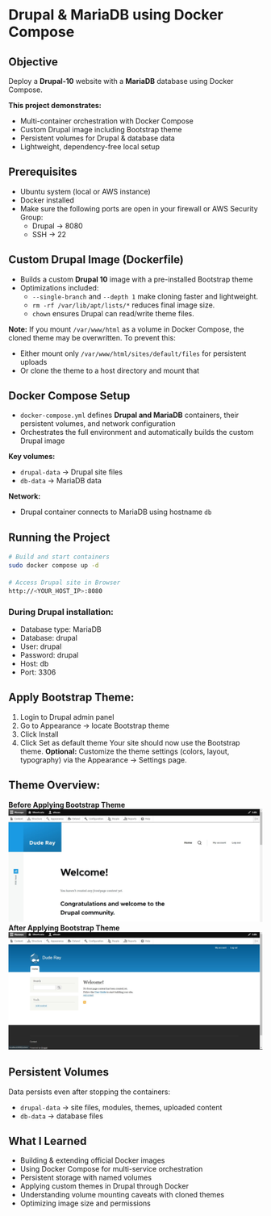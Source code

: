 # Drupal & MariaDB using Docker Compose

## Objective
Deploy a **Drupal-10** website with a **MariaDB** database using Docker Compose.

**This project demonstrates:**
 - Multi-container orchestration with Docker Compose
 - Custom Drupal image including Bootstrap theme
 - Persistent volumes for Drupal & database data
 - Lightweight, dependency-free local setup


## Prerequisites
- Ubuntu system (local or AWS instance)
- Docker installed
- Make sure the following ports are open in your firewall or AWS Security Group:
  - Drupal → 8080
  - SSH → 22


## Custom Drupal Image (Dockerfile)
- Builds a custom **Drupal 10** image with a pre-installed Bootstrap theme
- Optimizations included:
  - `--single-branch` and `--depth 1` make cloning faster and lightweight.
  - `rm -rf /var/lib/apt/lists/*` reduces final image size.
  - `chown` ensures Drupal can read/write theme files.

**Note:**
If you mount `/var/www/html` as a volume in Docker Compose, the cloned theme may be overwritten. To prevent this:
- Either mount only `/var/www/html/sites/default/files` for persistent uploads
- Or clone the theme to a host directory and mount that


## Docker Compose Setup
- `docker-compose.yml` defines **Drupal and MariaDB** containers, their persistent volumes, and network configuration
- Orchestrates the full environment and automatically builds the custom Drupal image

**Key volumes:**
- `drupal-data` → Drupal site files
- `db-data` → MariaDB data

**Network:**
- Drupal container connects to MariaDB using hostname `db`


## Running the Project
```sh
# Build and start containers
sudo docker compose up -d

# Access Drupal site in Browser
http://<YOUR_HOST_IP>:8080
```

### During Drupal installation:
- Database type: MariaDB
- Database: drupal
- User: drupal
- Password: drupal
- Host: db
- Port: 3306


## Apply Bootstrap Theme:
1. Login to Drupal admin panel
2. Go to Appearance → locate Bootstrap theme
3. Click Install
4. Click Set as default theme
Your site should now use the Bootstrap theme.
**Optional:** Customize the theme settings (colors, layout, typography) via the Appearance → Settings page.

## Theme Overview:
**Before Applying Bootstrap Theme**
![before-theme-apply](/project-3/img/before-theme-applied.jpg)
**After Applying Bootstrap Theme**
![after-theme-apply](/project-3/img/after-theme-applied.jpg)


## Persistent Volumes
Data persists even after stopping the containers:
- `drupal-data` → site files, modules, themes, uploaded content
- `db-data` → database files


## What I Learned
- Building & extending official Docker images
- Using Docker Compose for multi-service orchestration
- Persistent storage with named volumes
- Applying custom themes in Drupal through Docker
- Understanding volume mounting caveats with cloned themes
- Optimizing image size and permissions
